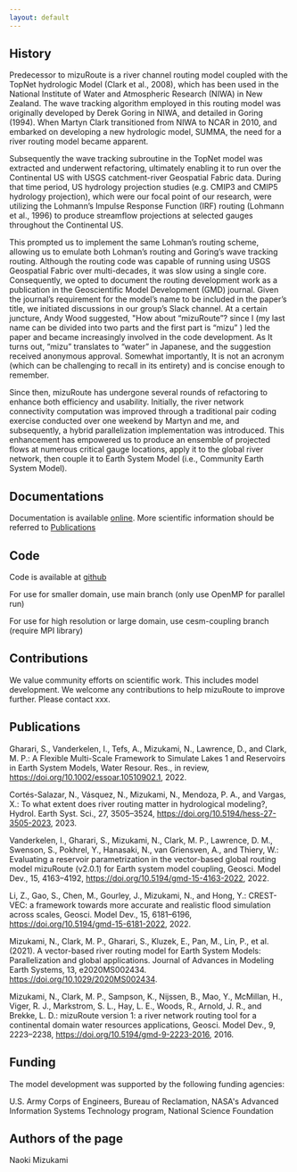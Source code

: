 ```yaml
---
layout: default
---
```


## History

Predecessor to mizuRoute is a river channel routing model coupled with the TopNet hydrologic Model (Clark et al., 2008), which has been used in the National Institute of Water and Atmospheric Research (NIWA) in New Zealand. 
The wave tracking algorithm employed in this routing model was originally developed by Derek Goring in NIWA, and detailed in Goring (1994). 
When Martyn Clark transitioned from NIWA to NCAR in 2010, and embarked on developing a new hydrologic model, SUMMA, the need for a river routing model became apparent. 

Subsequently the wave tracking subroutine in the TopNet model was extracted and underwent refactoring, ultimately enabling it to run over the Continental US with USGS catchment-river Geospatial Fabric data. 
During that time period, US hydrology projection studies (e.g. CMIP3 and CMIP5 hydrology projection), which were our focal point of our research, were utilizing the Lohmann’s Impulse Response Function (IRF) routing (Lohmann et al., 1996) to produce streamflow projections at selected gauges throughout the Continental US. 

This prompted us to implement the same Lohman’s routing scheme, allowing us to emulate both Lohman’s routing and Goring’s wave tracking routing. Although the routing code was capable of running using USGS Geospatial Fabric over multi-decades, it was slow using a single core. 
Consequently, we opted to document the routing development work as a publication in the Geoscientific Model Development (GMD) journal. 
Given the journal’s requirement for the model’s name to be included in the paper’s title, we initiated discussions in our group’s Slack channel. 
At a certain juncture, Andy Wood suggested, "How about “mizuRoute”? since I (my last name can be divided into two parts and the first part is “mizu” ) led the paper and became increasingly involved in the code development. 
As It turns out, “mizu” translates to “water” in Japanese, and the suggestion received anonymous approval. 
Somewhat importantly, It is not an acronym (which can be challenging to recall in its entirety) and is concise enough to remember.

Since then, mizuRoute has undergone several rounds of refactoring to enhance both efficiency and usability. 
Initially, the river network connectivity computation was improved through a traditional pair coding exercise conducted over one weekend by Martyn and me, and subsequently, a hybrid parallelization implementation was introduced. 
This enhancement has empowered us to produce an ensemble of projected flows at numerous critical gauge locations, apply it to the global river network, then couple it to Earth System Model (i.e., Community Earth System Model).


## Documentations

Documentation is available [online](https://mizuroute.readthedocs.io/en/latest/). More scientific information should be referred to [Publications](#publication)


## Code

Code is available at [github](https://github.com/ESCOMP/mizuRoute)

For use for smaller domain, use main branch (only use OpenMP for parallel run)

For use for high resolution or large domain, use cesm-coupling branch (require MPI library)


## Contributions

We value community efforts on scientific work. This includes model development. We welcome any contributions to help mizuRoute to improve further. Please contact xxx.


## Publications <a id='publication'></a>

Gharari, S., Vanderkelen, I., Tefs, A., Mizukami, N., Lawrence, D., and Clark, M. P.: A Flexible Multi-Scale Framework to Simulate Lakes 1 and Reservoirs in Earth System Models, Water Resour. Res., in review, https://doi.org/10.1002/essoar.10510902.1, 2022.

Cortés-Salazar, N., Vásquez, N., Mizukami, N., Mendoza, P. A., and Vargas, X.: To what extent does river routing matter in hydrological modeling?, Hydrol. Earth Syst. Sci., 27, 3505–3524, https://doi.org/10.5194/hess-27-3505-2023, 2023.

Vanderkelen, I., Gharari, S., Mizukami, N., Clark, M. P., Lawrence, D. M., Swenson, S., Pokhrel, Y., Hanasaki, N., van Griensven, A., and Thiery, W.: Evaluating a reservoir parametrization in the vector-based global routing model mizuRoute (v2.0.1) for Earth system model coupling, Geosci. Model Dev., 15, 4163–4192, https://doi.org/10.5194/gmd-15-4163-2022, 2022.

Li, Z., Gao, S., Chen, M., Gourley, J., Mizukami, N., and Hong, Y.: CREST-VEC: a framework towards more accurate and realistic flood simulation across scales, Geosci. Model Dev., 15, 6181–6196, https://doi.org/10.5194/gmd-15-6181-2022, 2022.

Mizukami, N., Clark, M. P., Gharari, S., Kluzek, E., Pan, M., Lin, P., et al. (2021). A vector-based river routing model for Earth System Models: Parallelization and global applications. Journal of Advances in Modeling Earth Systems, 13, e2020MS002434. https://doi.org/10.1029/2020MS002434.

Mizukami, N., Clark, M. P., Sampson, K., Nijssen, B., Mao, Y., McMillan, H., Viger, R. J., Markstrom, S. L., Hay, L. E., Woods, R., Arnold, J. R., and Brekke, L. D.: mizuRoute version 1: a river network routing tool for a continental domain water resources applications, Geosci. Model Dev., 9, 2223–2238, https://doi.org/10.5194/gmd-9-2223-2016, 2016.


## Funding

The model development was supported by the following funding agencies:

U.S. Army Corps of Engineers, Bureau of Reclamation, NASA's Advanced Information Systems Technology program, National Science Foundation


## Authors of the page

Naoki Mizukami
